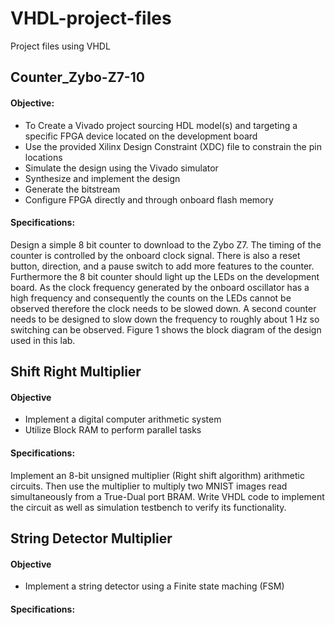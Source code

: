 # VHDL-project-files
Project files using VHDL
## Counter_Zybo-Z7-10
#### Objective:
- To Create a Vivado project sourcing HDL model(s) and targeting a specific FPGA device located on the development board
- Use the provided Xilinx Design Constraint (XDC) file to constrain the pin locations
- Simulate the design using the Vivado simulator
- Synthesize and implement the design 
- Generate the bitstream
- Configure FPGA directly and through onboard flash memory
#### Specifications:
Design a simple 8 bit counter to download to the Zybo Z7. The timing of the counter is controlled by the onboard clock signal. There is also a reset button, direction, and a pause switch to add more features to the counter. Furthermore the 8 bit counter should light up the LEDs on the development board. As the clock frequency generated by the onboard oscillator has a high frequency and consequently the counts on the LEDs cannot be observed therefore the clock needs to be slowed down. A second counter needs to be designed to slow down the frequency to roughly about 1 Hz so switching can be observed. Figure 1 shows the block diagram of the design used in this lab. 
## Shift Right Multiplier
#### Objective
- Implement a digital computer arithmetic system
- Utilize Block RAM to perform parallel tasks
#### Specifications:
Implement an 8-bit unsigned multiplier (Right shift algorithm) arithmetic circuits. Then use the multiplier to multiply two MNIST images read simultaneously from a True-Dual port BRAM. Write VHDL code to implement the circuit as well as simulation testbench to verify its functionality.
## String Detector Multiplier
#### Objective
- Implement a string detector using a Finite state maching (FSM)
#### Specifications:
